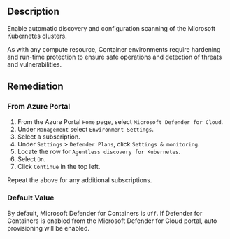 ## Description

Enable automatic discovery and configuration scanning of the Microsoft Kubernetes clusters.

As with any compute resource, Container environments require hardening and run-time protection to ensure safe operations and detection of threats and vulnerabilities.

## Remediation

### From Azure Portal

1. From the Azure Portal `Home` page, select `Microsoft Defender for Cloud`.
2. Under `Management` select `Environment Settings`.
3. Select a subscription.
4. Under `Settings` > `Defender Plans`, click `Settings & monitoring`.
5. Locate the row for `Agentless discovery for Kubernetes`.
6. Select `On`.
7. Click `Continue` in the top left.

Repeat the above for any additional subscriptions.

### Default Value

By default, Microsoft Defender for Containers is `Off`.
If Defender for Containers is enabled from the Microsoft Defender for Cloud portal, auto provisioning will be enabled.
